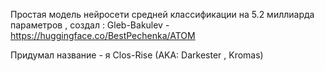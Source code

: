 Простая модель нейросети средней классификации на 5.2 миллиарда параметров , создал : Gleb-Bakulev - https://huggingface.co/BestPechenka/ATOM

Придумал название - я Clos-Rise (AKA: Darkester , Kromas)
